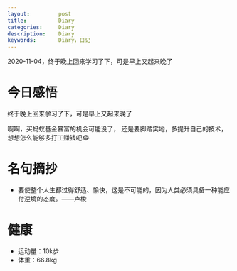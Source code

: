 ```yaml
---
layout:     	post
title:      	Diary
categories: 	Diary
description:   	Diary
keywords: 		Diary，日记 
---
```


2020-11-04，终于晚上回来学习了下，可是早上又起来晚了

# 今日感悟

终于晚上回来学习了下，可是早上又起来晚了

啊啊，买蚂蚁基金暴富的机会可能没了， 还是要脚踏实地，多提升自己的技术，想想怎么能够多打工赚钱吧😂

# 名句摘抄

-  要使整个人生都过得舒适、愉快，这是不可能的，因为人类必须具备一种能应付逆境的态度。——卢梭

# 健康

- 运动量：10k步
- 体重：66.8kg

















